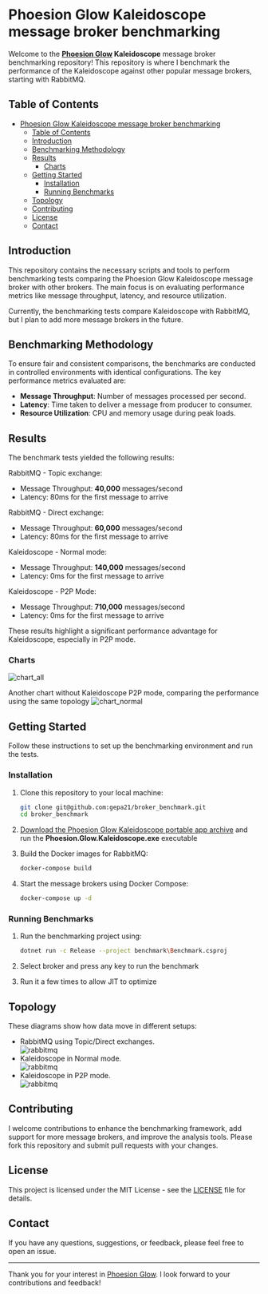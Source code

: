 # Phoesion Glow Kaleidoscope message broker benchmarking

Welcome to the **[Phoesion Glow](https://glow.phoesion.com) Kaleidoscope** message broker benchmarking repository!
This repository is where I benchmark the performance of the Kaleidoscope against other popular message brokers, starting with RabbitMQ.

## Table of Contents

- [Phoesion Glow Kaleidoscope message broker benchmarking](#phoesion-glow-kaleidoscope-message-broker-benchmarking)
	- [Table of Contents](#table-of-contents)
	- [Introduction](#introduction)
	- [Benchmarking Methodology](#benchmarking-methodology)
	- [Results](#results)
		- [Charts](#charts)
	- [Getting Started](#getting-started)
		- [Installation](#installation)
		- [Running Benchmarks](#running-benchmarks)
	- [Topology](#topology)
	- [Contributing](#contributing)
	- [License](#license)
	- [Contact](#contact)

## Introduction

This repository contains the necessary scripts and tools to perform benchmarking tests comparing the Phoesion Glow Kaleidoscope message broker with other brokers. The main focus is on evaluating performance metrics like message throughput, latency, and resource utilization.

Currently, the benchmarking tests compare Kaleidoscope with RabbitMQ, but I plan to add more message brokers in the future.

## Benchmarking Methodology

To ensure fair and consistent comparisons, the benchmarks are conducted in controlled environments with identical configurations. The key performance metrics evaluated are:

- **Message Throughput**: Number of messages processed per second.
- **Latency**: Time taken to deliver a message from producer to consumer.
- **Resource Utilization**: CPU and memory usage during peak loads.

## Results

The benchmark tests yielded the following results:

RabbitMQ - Topic exchange:
- Message Throughput: **40,000** messages/second
- Latency: 80ms for the first message to arrive

RabbitMQ - Direct exchange:
- Message Throughput: **60,000** messages/second
- Latency: 80ms for the first message to arrive

Kaleidoscope - Normal mode:
- Message Throughput: **140,000** messages/second
- Latency: 0ms for the first message to arrive

Kaleidoscope - P2P Mode:
- Message Throughput: **710,000** messages/second
- Latency: 0ms for the first message to arrive

These results highlight a significant performance advantage for Kaleidoscope, especially in P2P mode.


### Charts
![chart_all](./results/chart_all.png)

Another chart without Kaleidoscope P2P mode, comparing the performance using the same topology
![chart_normal](./results/chart_normal.png)



## Getting Started

Follow these instructions to set up the benchmarking environment and run the tests.

### Installation

1. Clone this repository to your local machine:
    ```bash
    git clone git@github.com:gepa21/broker_benchmark.git
    cd broker_benchmark
    ```

2. [Download the Phoesion Glow Kaleidoscope portable app archive](https://packages.phoesion.com/phoesion.glow/dists/win/main/versions/2.0.5/binary-amd64/Phoesion.Glow.Kaleidoscope_2.0.5.zip) and run the **Phoesion.Glow.Kaleidoscope.exe** executable


3. Build the Docker images for RabbitMQ:
    ```bash
    docker-compose build
    ```

4. Start the message brokers using Docker Compose:
    ```bash
    docker-compose up -d
    ```

### Running Benchmarks

1. Run the benchmarking project using:
    ```bash
    dotnet run -c Release --project benchmark\Benchmark.csproj
    ```

2. Select broker and press any key to run the benchmark
   
3. Run it a few times to allow JIT to optimize


## Topology

These diagrams show how data move in different setups:
- RabbitMQ using Topic/Direct exchanges. \
![rabbitmq](./images/rabbitmq.png)
- Kaleidoscope in Normal mode. \
![rabbitmq](./images/kaleidoscope.png)
- Kaleidoscope in P2P mode. \
![rabbitmq](./images/kaleidoscope_p2p.png)


## Contributing

I welcome contributions to enhance the benchmarking framework, add support for more message brokers, and improve the analysis tools. Please fork this repository and submit pull requests with your changes.

## License

This project is licensed under the MIT License - see the [LICENSE](LICENSE) file for details.

## Contact

If you have any questions, suggestions, or feedback, please feel free to open an issue.

---

Thank you for your interest in [Phoesion Glow](https://glow.phoesion.com/). I look forward to your contributions and feedback!
